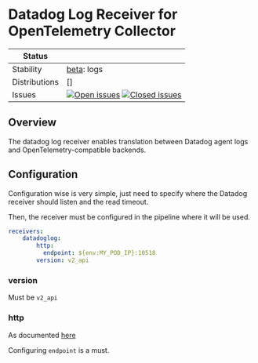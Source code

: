 # Datadog Log Receiver for OpenTelemetry Collector
<!-- status autogenerated section -->
| Status        |           |
| ------------- |-----------|
| Stability     | [beta]: logs   |
| Distributions | [] |
| Issues        | [![Open issues](https://img.shields.io/github/issues-search/open-telemetry/opentelemetry-collector-contrib?query=is%3Aissue%20is%3Aopen%20label%3Areceiver%2Fdatadoglog%20&label=open&color=orange&logo=opentelemetry)](https://github.com/open-telemetry/opentelemetry-collector-contrib/issues?q=is%3Aopen+is%3Aissue+label%3Areceiver%2Fdatadoglog) [![Closed issues](https://img.shields.io/github/issues-search/open-telemetry/opentelemetry-collector-contrib?query=is%3Aissue%20is%3Aclosed%20label%3Areceiver%2Fdatadoglog%20&label=closed&color=blue&logo=opentelemetry)](https://github.com/open-telemetry/opentelemetry-collector-contrib/issues?q=is%3Aclosed+is%3Aissue+label%3Areceiver%2Fdatadoglog) |

[beta]: https://github.com/open-telemetry/opentelemetry-collector#beta
<!-- end autogenerated section -->

## Overview

The datadog log receiver enables translation between Datadog agent logs and OpenTelemetry-compatible backends.

## Configuration

Configuration wise is very simple, just need to specify where the Datadog receiver should listen and the read timeout.

Then, the receiver must be configured in the pipeline where it will be used.

```yaml
receivers:
    datadoglog:
        http:
          endpoint: ${env:MY_POD_IP}:10518
        version: v2_api
```

### version

Must be `v2_api`


### http
As documented [here](https://github.com/open-telemetry/opentelemetry-collector/blob/main/config/confighttp/README.md)

Configuring `endpoint` is a must.
